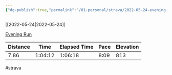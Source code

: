 ```yaml
---
{"dg-publish":true,"permalink":"/01-personal/strava/2022-05-24-evening-run/"}
---
```



[[2022-05-24\|2022-05-24]]

[Evening Run](https://www.strava.com/activities/7198490911)

| Distance | Time    | Elapsed Time | Pace | Elevation |
| -------- | ------- | ------------ | ---- | --------- |
| 7.86     | 1:04:12 | 1:06:18      | 8:09 | 813       |




#strava
